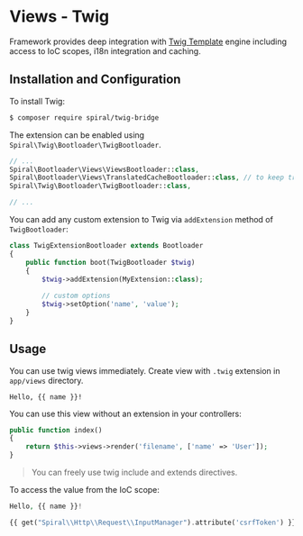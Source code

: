 # Views - Twig
Framework provides deep integration with [Twig Template](https://twig.symfony.com/) engine including access to IoC
scopes, i18n integration and caching.

## Installation and Configuration
To install Twig:

```bash
$ composer require spiral/twig-bridge
```

The extension can be enabled using `Spiral\Twig\Bootloader\TwigBootloader`.

```php
// ...
Spiral\Bootloader\Views\ViewsBootloader::class,
Spiral\Bootloader\Views\TranslatedCacheBootloader::class, // to keep translated views in different cache files
Spiral\Twig\Bootloader\TwigBootloader::class,

// ...
```

You can add any custom extension to Twig via `addExtension` method of `TwigBootloader`:

```php
class TwigExtensionBootloader extends Bootloader
{
    public function boot(TwigBootloader $twig)
    {
        $twig->addExtension(MyExtension::class);
    
        // custom options
        $twig->setOption('name', 'value');
    }
}
```

## Usage
You can use twig views immediately. Create view with `.twig` extension in `app/views` directory.

```twig
Hello, {{ name }}!
```

You can use this view without an extension in your controllers:

```php
public function index()
{
    return $this->views->render('filename', ['name' => 'User']);
}
```

> You can freely use twig include and extends directives.

To access the value from the IoC scope:

```php
Hello, {{ name }}!

{{ get("Spiral\\Http\\Request\\InputManager").attribute('csrfToken') }}
```